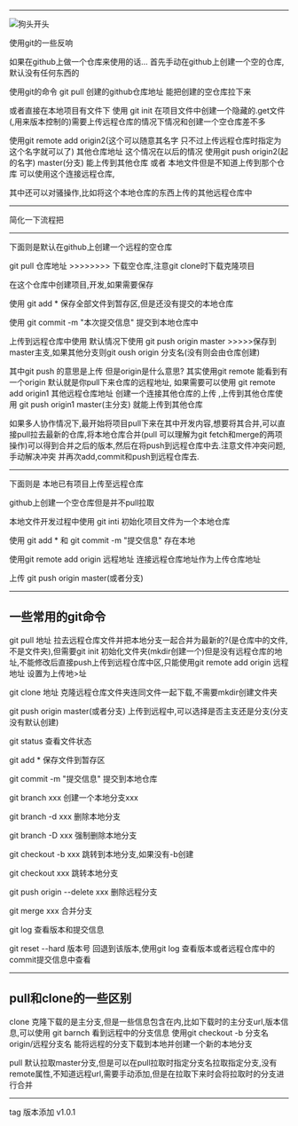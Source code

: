 
------------------------------------------------------------------------
![狗头开头](https://timgsa.baidu.com/timg?image&quality=80&size=b9999_10000&sec=1570932373577&di=fcd487f87fae14b117537440d792ced7&imgtype=0&src=http%3A%2F%2Fb-ssl.duitang.com%2Fuploads%2Fitem%2F201512%2F15%2F20151215093729_e3wPv.jpeg)

使用git的一些反响

如果在github上做一个仓库来使用的话... 首先手动在github上创建一个空的仓库,默认没有任何东西的

使用git的命令  git pull 创建的github仓库地址     能把创建的空仓库拉下来

或者直接在本地项目有文件下 使用 git init 在项目文件中创建一个隐藏的.get文件(,用来版本控制的)需要上传远程仓库的情况下情况和创建一个空仓库差不多 

使用git remote add origin2(这个可以随意其名字 只不过上传远程仓库时指定为这个名字就可以了) 其他仓库地址   这个情况在以后的情况 使用git push origin2(起的名字) master(分支) 能上传到其他仓库 或者 本地文件但是不知道上传到那个仓库 可以使用这个连接远程仓库,

其中还可以对骚操作,比如将这个本地仓库的东西上传的其他远程仓库中

----------------------------------------------------------------------------------------
简化一下流程把

----------------------------------------------------------------------------------------
下面则是默认在github上创建一个远程的空仓库

git pull 仓库地址   >>>>>>>> 下载空仓库,注意git clone时下载克隆项目

在这个仓库中创建项目,开发,如果需要保存 

使用 git add * 保存全部文件到暂存区,但是还没有提交的本地仓库

使用 git commit -m "本次提交信息" 提交到本地仓库中

上传到远程仓库中使用 默认情况下使用 git push origin master  >>>>>保存到master主支,如果其他分支则git oush origin 分支名(没有则会由仓库创建)

其中git push 的意思是上传 但是origin是什么意思? 其实使用git remote 能看到有一个origin 默认就是你pull下来仓库的远程地址, 如果需要可以使用 git remote add origin1 其他远程仓库地址 创建一个连接其他仓库的上传 ,上传到其他仓库使用 git push origin1 master(主分支) 就能上传到其他仓库

如果多人协作情况下,最开始将项目pull下来在其中开发内容,想要将其合并,可以直接pull拉去最新的仓库,将本地仓库合并(pull 可以理解为git fetch和merge的两项操作)可以得到合并之后的版本,然后在将push到远程仓库中去.注意文件冲突问题,手动解决冲突 并再次add,commit和push到远程仓库去.



----------------------------------------------------------------------------------------
下面则是 本地已有项目上传至远程仓库

github上创建一个空仓库但是并不pull拉取

本地文件开发过程中使用 git inti 初始化项目文件为一个本地仓库

使用 git add *  和 git commit -m "提交信息" 存在本地

使用git remote add origin 远程地址   连接远程仓库地址作为上传仓库地址

上传 git push origin master(或者分支)









----------------------------------------------
一些常用的git命令
----------------------------------------------
git pull 地址         拉去远程仓库文件并把本地分支一起合并为最新的?(是仓库中的文件,不是文件夹),但需要git init 初始化文件夹(mkdir创建一个)但是没有远程仓库的地址,不能修改后直接push上传到远程仓库中区,只能使用git remote add origin 远程地址  设置为上传地>址


git clone 地址        克隆远程仓库文件夹连同文件一起下载,不需要mkdir创建文件夹

git push origin master(或者分支)     上传到远程中,可以选择是否主支还是分支(分支没有默认创建)

git status            查看文件状态

git add *             保存文件到暂存区

git commit -m "提交信息"        提交到本地仓库

git branch xxx        创建一个本地分支xxx

git branch -d xxx     删除本地分支

git branch -D xxx     强制删除本地分支

git checkout -b xxx   跳转到本地分支,如果没有-b创建

git checkout xxx      跳转本地分支

git push origin --delete xxx    删除远程分支

git merge xxx         合并分支

git log              查看版本和提交信息

git reset --hard 版本号         回退到该版本,使用git log 查看版本或者远程仓库中的commit提交信息中查看


--------------------------------------------
pull和clone的一些区别
--------------------------------------------
clone  克隆下载的是主分支,但是一些信息包含在内,比如下载时的主分支url,版本信息,可以使用 git barnch 看到远程中的分支信息
        使用git checkout -b 分支名 origin/远程分支名  能将远程的分支下载到本地并创建一个新的本地分支

pull   默认拉取master分支,但是可以在pull拉取时指定分支名拉取指定分支,没有remote属性,不知道远程url,需要手动添加,但是在拉取下来时会将拉取时的分支进行合并






---------------------------------------------
tag 版本添加   v1.0.1

